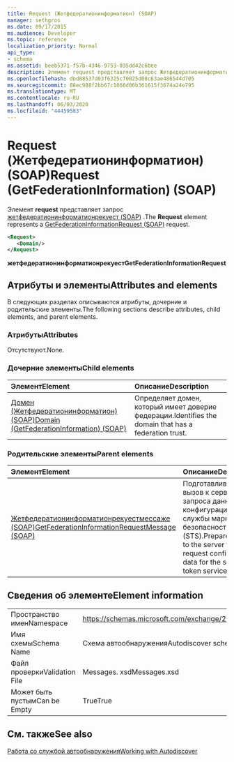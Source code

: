 ```yaml
---
title: Request (Жетфедератионинформатион) (SOAP)
manager: sethgros
ms.date: 09/17/2015
ms.audience: Developer
ms.topic: reference
localization_priority: Normal
api_type:
- schema
ms.assetid: beeb5371-f57b-4346-9753-035dd42c6bee
description: Элемент request представляет запрос Жетфедератионинформатионрекуест (SOAP).
ms.openlocfilehash: dbd88537d03f6325cf0025d08c63ae486544d705
ms.sourcegitcommit: 88ec988f2bb67c1866d06b361615f3674a24e795
ms.translationtype: MT
ms.contentlocale: ru-RU
ms.lasthandoff: 06/03/2020
ms.locfileid: "44459583"
---
```

# <a name="request-getfederationinformation-soap"></a><span data-ttu-id="5917b-103">Request (Жетфедератионинформатион) (SOAP)</span><span class="sxs-lookup"><span data-stu-id="5917b-103">Request (GetFederationInformation) (SOAP)</span></span>

<span data-ttu-id="5917b-104">Элемент **request** представляет запрос [жетфедератионинформатионрекуест (SOAP)](getfederationinformationrequest-soap.md) .</span><span class="sxs-lookup"><span data-stu-id="5917b-104">The **Request** element represents a [GetFederationInformationRequest (SOAP)](getfederationinformationrequest-soap.md) request.</span></span> 
  
```XML
<Request>
   <Domain/>
</Request>
```

 <span data-ttu-id="5917b-105">**жетфедератионинформатионрекуест**</span><span class="sxs-lookup"><span data-stu-id="5917b-105">**GetFederationInformationRequest**</span></span>
## <a name="attributes-and-elements"></a><span data-ttu-id="5917b-106">Атрибуты и элементы</span><span class="sxs-lookup"><span data-stu-id="5917b-106">Attributes and elements</span></span>

<span data-ttu-id="5917b-107">В следующих разделах описываются атрибуты, дочерние и родительские элементы.</span><span class="sxs-lookup"><span data-stu-id="5917b-107">The following sections describe attributes, child elements, and parent elements.</span></span>
  
### <a name="attributes"></a><span data-ttu-id="5917b-108">Атрибуты</span><span class="sxs-lookup"><span data-stu-id="5917b-108">Attributes</span></span>

<span data-ttu-id="5917b-109">Отсутствуют.</span><span class="sxs-lookup"><span data-stu-id="5917b-109">None.</span></span>
  
### <a name="child-elements"></a><span data-ttu-id="5917b-110">Дочерние элементы</span><span class="sxs-lookup"><span data-stu-id="5917b-110">Child elements</span></span>

|<span data-ttu-id="5917b-111">**Элемент**</span><span class="sxs-lookup"><span data-stu-id="5917b-111">**Element**</span></span>|<span data-ttu-id="5917b-112">**Описание**</span><span class="sxs-lookup"><span data-stu-id="5917b-112">**Description**</span></span>|
|:-----|:-----|
|[<span data-ttu-id="5917b-113">Домен (Жетфедератионинформатион) (SOAP)</span><span class="sxs-lookup"><span data-stu-id="5917b-113">Domain (GetFederationInformation) (SOAP)</span></span>](domain-getfederationinformationsoap.md) <br/> |<span data-ttu-id="5917b-114">Определяет домен, который имеет доверие федерации.</span><span class="sxs-lookup"><span data-stu-id="5917b-114">Identifies the domain that has a federation trust.</span></span>  <br/> |
   
### <a name="parent-elements"></a><span data-ttu-id="5917b-115">Родительские элементы</span><span class="sxs-lookup"><span data-stu-id="5917b-115">Parent elements</span></span>

|<span data-ttu-id="5917b-116">**Элемент**</span><span class="sxs-lookup"><span data-stu-id="5917b-116">**Element**</span></span>|<span data-ttu-id="5917b-117">**Описание**</span><span class="sxs-lookup"><span data-stu-id="5917b-117">**Description**</span></span>|
|:-----|:-----|
|[<span data-ttu-id="5917b-118">Жетфедератионинформатионрекуестмессаже (SOAP)</span><span class="sxs-lookup"><span data-stu-id="5917b-118">GetFederationInformationRequestMessage (SOAP)</span></span>](getfederationinformationrequestmessage-soap.md) <br/> |<span data-ttu-id="5917b-119">Подготавливает вызов к серверу для запроса данных конфигурации для службы маркеров безопасности (STS).</span><span class="sxs-lookup"><span data-stu-id="5917b-119">Prepares a call to the server to request configuration data for the security token service (STS).</span></span>  <br/> |
   
## <a name="element-information"></a><span data-ttu-id="5917b-120">Сведения об элементе</span><span class="sxs-lookup"><span data-stu-id="5917b-120">Element information</span></span>

|||
|:-----|:-----|
|<span data-ttu-id="5917b-121">Пространство имен</span><span class="sxs-lookup"><span data-stu-id="5917b-121">Namespace</span></span>  <br/> |https://schemas.microsoft.com/exchange/2010/Autodiscover  <br/> |
|<span data-ttu-id="5917b-122">Имя схемы</span><span class="sxs-lookup"><span data-stu-id="5917b-122">Schema Name</span></span>  <br/> |<span data-ttu-id="5917b-123">Схема автообнаружения</span><span class="sxs-lookup"><span data-stu-id="5917b-123">Autodiscover schema</span></span>  <br/> |
|<span data-ttu-id="5917b-124">Файл проверки</span><span class="sxs-lookup"><span data-stu-id="5917b-124">Validation File</span></span>  <br/> |<span data-ttu-id="5917b-125">Messages. xsd</span><span class="sxs-lookup"><span data-stu-id="5917b-125">Messages.xsd</span></span>  <br/> |
|<span data-ttu-id="5917b-126">Может быть пустым</span><span class="sxs-lookup"><span data-stu-id="5917b-126">Can be Empty</span></span>  <br/> |<span data-ttu-id="5917b-127">True</span><span class="sxs-lookup"><span data-stu-id="5917b-127">True</span></span>  <br/> |
   
## <a name="see-also"></a><span data-ttu-id="5917b-128">См. также</span><span class="sxs-lookup"><span data-stu-id="5917b-128">See also</span></span>



[<span data-ttu-id="5917b-129">Работа со службой автообнаружения</span><span class="sxs-lookup"><span data-stu-id="5917b-129">Working with Autodiscover</span></span>](https://msdn.microsoft.com/library/39726b67-2eb2-451b-9307-cfd0b518b55c%28Office.15%29.aspx)

